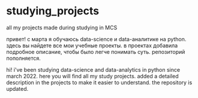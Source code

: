 # studying_projects
all my projects made during studying in MCS

привет!
с марта я обучаюсь data-science и data-аналитике на python. здесь вы найдете все мои учебные проекты.
в проектах добавила подробное описание, чтобы было легче понимать суть. 
репозиторий пополняется.

hi!
i've been studying data-science and data-analytics in python since march 2022. here you will find all my study projects.
added a detailed description in the projects to make it easier to understand.
the repository is updated.
